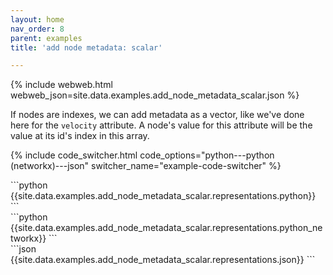```yaml
---
layout: home
nav_order: 8
parent: examples
title: 'add node metadata: scalar'

---
```


{% include webweb.html webweb_json=site.data.examples.add_node_metadata_scalar.json %}

If nodes are indexes, we can add metadata as a vector, like we've done here for the `velocity` attribute. A node's value for this attribute will be the value at its id's index in this array.

{% include code_switcher.html code_options="python---python (networkx)---json" switcher_name="example-code-switcher" %}
<div class='select-code-block example-code-switcher python-code-block select-code-block-visible'></div>
```python
{{site.data.examples.add_node_metadata_scalar.representations.python}}
```
<div class='select-code-block example-code-switcher python_networkx-code-block'></div>
```python
{{site.data.examples.add_node_metadata_scalar.representations.python_networkx}}
```
<div class='select-code-block example-code-switcher json-code-block'></div>
```json
{{site.data.examples.add_node_metadata_scalar.representations.json}}
```